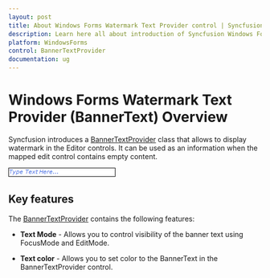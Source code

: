 ```yaml
---
layout: post
title: About Windows Forms Watermark Text Provider control | Syncfusion
description: Learn here all about introduction of Syncfusion Windows Forms Watermark Text Provider (BannerText) control and more details.
platform: WindowsForms
control: BannerTextProvider
documentation: ug
---
```


# Windows Forms Watermark Text Provider (BannerText) Overview

Syncfusion introduces a [BannerTextProvider](https://help.syncfusion.com/cr/windowsforms/Syncfusion.Windows.Forms.BannerTextProvider.html) class that allows to display watermark in the Editor controls. It can be used as an information when the mapped edit control contains empty content.

![Overview of BannerTextProvider](Overview_images/overview.png) 

## Key features

The [BannerTextProvider](https://help.syncfusion.com/cr/windowsforms/Syncfusion.Windows.Forms.BannerTextProvider.html) contains the following features:

* **Text Mode** - Allows you to control visibility of the banner text using FocusMode and EditMode.

* **Text color** - Allows you to set color to the BannerText in the BannerTextProvider control.

